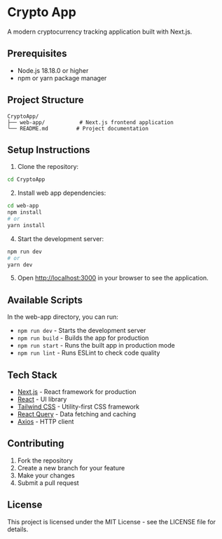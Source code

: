 # Crypto App

A modern cryptocurrency tracking application built with Next.js.

## Prerequisites

- Node.js 18.18.0 or higher
- npm or yarn package manager

## Project Structure

```
CryptoApp/
├── web-app/           # Next.js frontend application
└── README.md         # Project documentation
```

## Setup Instructions

1. Clone the repository:
```bash
cd CryptoApp
```

2. Install web app dependencies:
```bash
cd web-app
npm install
# or
yarn install
```



4. Start the development server:
```bash
npm run dev
# or
yarn dev
```

5. Open [http://localhost:3000](http://localhost:3000) in your browser to see the application.

## Available Scripts

In the web-app directory, you can run:

- `npm run dev` - Starts the development server
- `npm run build` - Builds the app for production
- `npm run start` - Runs the built app in production mode
- `npm run lint` - Runs ESLint to check code quality

## Tech Stack

- [Next.js](https://nextjs.org/) - React framework for production
- [React](https://reactjs.org/) - UI library
- [Tailwind CSS](https://tailwindcss.com/) - Utility-first CSS framework
- [React Query](https://tanstack.com/query/latest) - Data fetching and caching
- [Axios](https://axios-http.com/) - HTTP client

## Contributing

1. Fork the repository
2. Create a new branch for your feature
3. Make your changes
4. Submit a pull request

## License

This project is licensed under the MIT License - see the LICENSE file for details.
